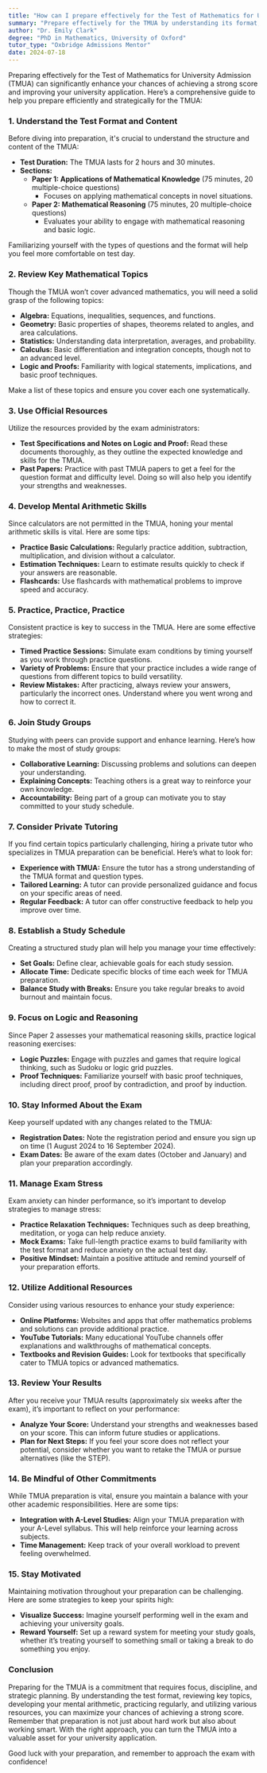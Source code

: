 ```yaml
---
title: "How can I prepare effectively for the Test of Mathematics for University Admission (TMUA)?"
summary: "Prepare effectively for the TMUA by understanding its format, practicing past papers, and mastering key mathematical concepts for success."
author: "Dr. Emily Clark"
degree: "PhD in Mathematics, University of Oxford"
tutor_type: "Oxbridge Admissions Mentor"
date: 2024-07-18
---
```


Preparing effectively for the Test of Mathematics for University Admission (TMUA) can significantly enhance your chances of achieving a strong score and improving your university application. Here’s a comprehensive guide to help you prepare efficiently and strategically for the TMUA:

### **1. Understand the Test Format and Content**

Before diving into preparation, it's crucial to understand the structure and content of the TMUA:

- **Test Duration:** The TMUA lasts for 2 hours and 30 minutes.
- **Sections:**
  - **Paper 1: Applications of Mathematical Knowledge** (75 minutes, 20 multiple-choice questions)
    - Focuses on applying mathematical concepts in novel situations.
  - **Paper 2: Mathematical Reasoning** (75 minutes, 20 multiple-choice questions)
    - Evaluates your ability to engage with mathematical reasoning and basic logic.

Familiarizing yourself with the types of questions and the format will help you feel more comfortable on test day.

### **2. Review Key Mathematical Topics**

Though the TMUA won’t cover advanced mathematics, you will need a solid grasp of the following topics:

- **Algebra:** Equations, inequalities, sequences, and functions.
- **Geometry:** Basic properties of shapes, theorems related to angles, and area calculations.
- **Statistics:** Understanding data interpretation, averages, and probability.
- **Calculus:** Basic differentiation and integration concepts, though not to an advanced level.
- **Logic and Proofs:** Familiarity with logical statements, implications, and basic proof techniques.

Make a list of these topics and ensure you cover each one systematically.

### **3. Use Official Resources**

Utilize the resources provided by the exam administrators:

- **Test Specifications and Notes on Logic and Proof:** Read these documents thoroughly, as they outline the expected knowledge and skills for the TMUA.
- **Past Papers:** Practice with past TMUA papers to get a feel for the question format and difficulty level. Doing so will also help you identify your strengths and weaknesses.

### **4. Develop Mental Arithmetic Skills**

Since calculators are not permitted in the TMUA, honing your mental arithmetic skills is vital. Here are some tips:

- **Practice Basic Calculations:** Regularly practice addition, subtraction, multiplication, and division without a calculator.
- **Estimation Techniques:** Learn to estimate results quickly to check if your answers are reasonable.
- **Flashcards:** Use flashcards with mathematical problems to improve speed and accuracy.

### **5. Practice, Practice, Practice**

Consistent practice is key to success in the TMUA. Here are some effective strategies:

- **Timed Practice Sessions:** Simulate exam conditions by timing yourself as you work through practice questions.
- **Variety of Problems:** Ensure that your practice includes a wide range of questions from different topics to build versatility.
- **Review Mistakes:** After practicing, always review your answers, particularly the incorrect ones. Understand where you went wrong and how to correct it.

### **6. Join Study Groups**

Studying with peers can provide support and enhance learning. Here’s how to make the most of study groups:

- **Collaborative Learning:** Discussing problems and solutions can deepen your understanding.
- **Explaining Concepts:** Teaching others is a great way to reinforce your own knowledge.
- **Accountability:** Being part of a group can motivate you to stay committed to your study schedule.

### **7. Consider Private Tutoring**

If you find certain topics particularly challenging, hiring a private tutor who specializes in TMUA preparation can be beneficial. Here’s what to look for:

- **Experience with TMUA:** Ensure the tutor has a strong understanding of the TMUA format and question types.
- **Tailored Learning:** A tutor can provide personalized guidance and focus on your specific areas of need.
- **Regular Feedback:** A tutor can offer constructive feedback to help you improve over time.

### **8. Establish a Study Schedule**

Creating a structured study plan will help you manage your time effectively:

- **Set Goals:** Define clear, achievable goals for each study session.
- **Allocate Time:** Dedicate specific blocks of time each week for TMUA preparation.
- **Balance Study with Breaks:** Ensure you take regular breaks to avoid burnout and maintain focus.

### **9. Focus on Logic and Reasoning**

Since Paper 2 assesses your mathematical reasoning skills, practice logical reasoning exercises:

- **Logic Puzzles:** Engage with puzzles and games that require logical thinking, such as Sudoku or logic grid puzzles.
- **Proof Techniques:** Familiarize yourself with basic proof techniques, including direct proof, proof by contradiction, and proof by induction.

### **10. Stay Informed About the Exam**

Keep yourself updated with any changes related to the TMUA:

- **Registration Dates:** Note the registration period and ensure you sign up on time (1 August 2024 to 16 September 2024).
- **Exam Dates:** Be aware of the exam dates (October and January) and plan your preparation accordingly.

### **11. Manage Exam Stress**

Exam anxiety can hinder performance, so it’s important to develop strategies to manage stress:

- **Practice Relaxation Techniques:** Techniques such as deep breathing, meditation, or yoga can help reduce anxiety.
- **Mock Exams:** Take full-length practice exams to build familiarity with the test format and reduce anxiety on the actual test day.
- **Positive Mindset:** Maintain a positive attitude and remind yourself of your preparation efforts.

### **12. Utilize Additional Resources**

Consider using various resources to enhance your study experience:

- **Online Platforms:** Websites and apps that offer mathematics problems and solutions can provide additional practice.
- **YouTube Tutorials:** Many educational YouTube channels offer explanations and walkthroughs of mathematical concepts.
- **Textbooks and Revision Guides:** Look for textbooks that specifically cater to TMUA topics or advanced mathematics.

### **13. Review Your Results**

After you receive your TMUA results (approximately six weeks after the exam), it’s important to reflect on your performance:

- **Analyze Your Score:** Understand your strengths and weaknesses based on your score. This can inform future studies or applications.
- **Plan for Next Steps:** If you feel your score does not reflect your potential, consider whether you want to retake the TMUA or pursue alternatives (like the STEP).

### **14. Be Mindful of Other Commitments**

While TMUA preparation is vital, ensure you maintain a balance with your other academic responsibilities. Here are some tips:

- **Integration with A-Level Studies:** Align your TMUA preparation with your A-Level syllabus. This will help reinforce your learning across subjects.
- **Time Management:** Keep track of your overall workload to prevent feeling overwhelmed.

### **15. Stay Motivated**

Maintaining motivation throughout your preparation can be challenging. Here are some strategies to keep your spirits high:

- **Visualize Success:** Imagine yourself performing well in the exam and achieving your university goals.
- **Reward Yourself:** Set up a reward system for meeting your study goals, whether it’s treating yourself to something small or taking a break to do something you enjoy.

### **Conclusion**

Preparing for the TMUA is a commitment that requires focus, discipline, and strategic planning. By understanding the test format, reviewing key topics, developing your mental arithmetic, practicing regularly, and utilizing various resources, you can maximize your chances of achieving a strong score. Remember that preparation is not just about hard work but also about working smart. With the right approach, you can turn the TMUA into a valuable asset for your university application.

Good luck with your preparation, and remember to approach the exam with confidence!
    